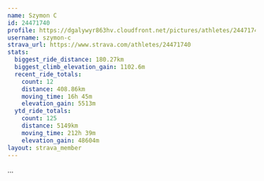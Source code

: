 ```yaml
---
name: Szymon C
id: 24471740
profile: https://dgalywyr863hv.cloudfront.net/pictures/athletes/24471740/7213253/3/large.jpg
username: szymon-c
strava_url: https://www.strava.com/athletes/24471740
stats:
  biggest_ride_distance: 180.27km
  biggest_climb_elevation_gain: 1102.6m
  recent_ride_totals:
    count: 12
    distance: 408.86km
    moving_time: 16h 45m
    elevation_gain: 5513m
  ytd_ride_totals:
    count: 125
    distance: 5149km
    moving_time: 212h 39m
    elevation_gain: 48604m
layout: strava_member
--- 
```

...
